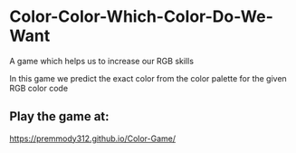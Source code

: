 # Color-Color-Which-Color-Do-We-Want
A game which helps us to increase our RGB skills

In this game we predict the exact color from the color palette for the given RGB color code

## Play the game at:

https://premmody312.github.io/Color-Game/
